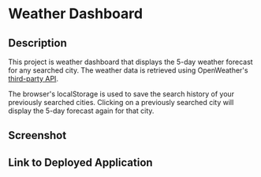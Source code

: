 # Weather Dashboard

## Description

This project is weather dashboard that displays the 5-day weather forecast for any searched city. The weather data is retrieved using OpenWeather's [third-party API](https://openweathermap.org/forecast5).

The browser's localStorage is used to save the search history of your previously searched cities. Clicking on a previously searched city will display the 5-day forecast again for that city.

## Screenshot

## Link to Deployed Application

